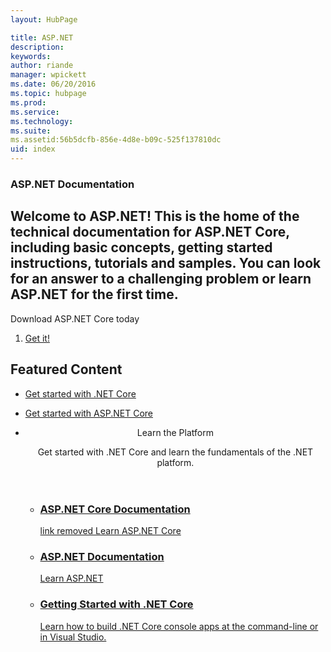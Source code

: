 ```yaml
---
layout: HubPage

title: ASP.NET 
description:
keywords:
author: riande
manager: wpickett
ms.date: 06/20/2016
ms.topic: hubpage
ms.prod:
ms.service:
ms.technology:
ms.suite:
ms.assetid:56b5dcfb-856e-4d8e-b09c-525f137810dc
uid: index
---
```


<article id="main">
    <section id="hero-content" class="graph">
        <h1>ASP.NET Documentation</h1>
        <h2>Welcome to ASP.NET! This is the home of the technical documentation for ASP.NET Core, including basic concepts, getting started instructions, tutorials and samples. You can look for an answer to a challenging problem or learn ASP.NET for the first time.</h2>
    </section>
    <aside class="alert section-border">
        <p>Download ASP.NET Core today</p>
        <ol class="action-list">
            <li><a href="https://dot.net/core" class="button-bordered button-translucent">Get it!</a></li>
        </ol>
    </aside>
    <section id="featured" class="container">
        <h2 class="section-heading"><span class="icon icon-lightbulb-checked"></span> Featured Content</h2>
        <div class="features row">
            <ul class="column-half">
                <li><a href="https://docs.microsoft.com/dotnet">Get started with .NET Core</a></li>
            </ul>
            <ul class="column-half">
                <li><a href="aspnetcore/intro.md">Get started with ASP.NET Core</a></li>
            </ul>
        </div>
    </section>
    <div id="journeys">
        <section class="container">
            <ul class="journeys-list">
                <li class="journey-step">
                    <header class="journey-step-header row">
                        <div class="title column-third">
                            <span class="icon icon-tip"></span>
                            <p>Learn the Platform</p>
                        </div>
                        <p class="description column-two-thirds">
                            Get started with .NET Core and learn the fundamentals of the .NET platform.
                        </p>
                    </header>
                    <section class="journey-step-elements content">
                        <ul class="row">
                            <li class="column column-third">
                                <a href="aspnetcore/intro.md">
                                    <h3>ASP.NET Core Documentation</h3>
                                    <p>link removed Learn ASP.NET Core</p>
                                </a>
                            </li>
                            <li class="column column-third">
                                    <a href="aspnet/index.md">
                                    <h3>ASP.NET Documentation</h3>
                                    <p>Learn ASP.NET</p>
                                </a>
                            </li>
                            <li class="column column-third">
                                <a href="https://docs.microsoft.com/dotnet">
                                    <h3>Getting Started with .NET Core</h3>
                                    <p>Learn how to build .NET Core console apps at the command-line or in Visual Studio.</p>
                                </a>
                            </li>
                        </ul>
                    </section>
                </li>
            </ul>
        </section>
    </div>
</article>
